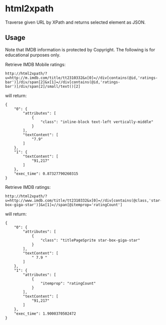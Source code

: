 html2xpath
==========

Traverse given URL by XPath and returns selected element as JSON.

## Usage
Note that IMDB information is protected by Copyright. The following is for educational purposes only.

Retrieve IMDB Mobile ratings:
```
http://html2xpath/?u=http://m.imdb.com/title/tt2310332&x[0]=//div[contains(@id,'ratings-bar')]/div/span[2]&x[1]=//div[contains(@id,'ratings-bar')]/div/span[2]/small/text()[2]
```
will return:
```
{
    "0": {
        "attributes": [
            {
                "class": "inline-block text-left vertically-middle"
            }
        ],
        "textContent": [
            "7.9"
        ]
    },
    "1": {
        "textContent": [
            "91,217"
        ]
    },
    "exec_time": 0.87327790260315
}
```

Retrieve IMDB ratings:
```
http://html2xpath/?u=http://www.imdb.com/title/tt2310332&x[0]=//div[contains(@class,'star-box-giga-star')]&x[1]=//span[@itemprop='ratingCount']
```
will return:
```
{
    "0": {
        "attributes": [
            {
                "class": "titlePageSprite star-box-giga-star"
            }
        ],
        "textContent": [
            " 7.9 "
        ]
    },
    "1": {
        "attributes": [
            {
                "itemprop": "ratingCount"
            }
        ],
        "textContent": [
            "91,217"
        ]
    },
    "exec_time": 1.9000370502472
}
```
